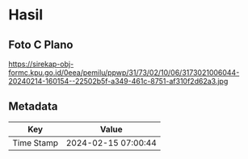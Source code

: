 # Hasil

## Foto C Plano

https://sirekap-obj-formc.kpu.go.id/0eea/pemilu/ppwp/31/73/02/10/06/3173021006044-20240214-160154--22502b5f-a349-461c-8751-af310f2d62a3.jpg


## Metadata

| Key        | Value               |
| ---------- | ------------------- |
| Time Stamp | 2024-02-15 07:00:44 |



